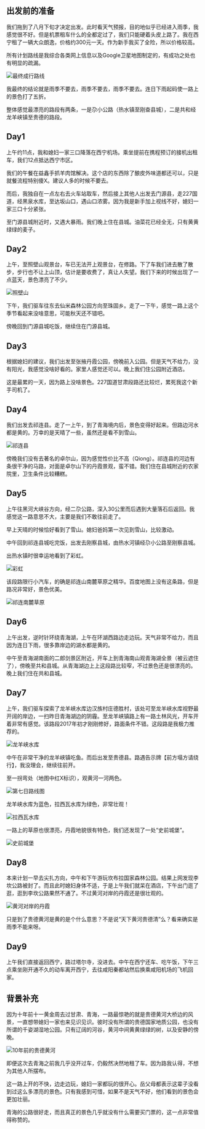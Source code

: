 ## 出发前的准备

我们拖到了八月下旬才决定出发。此时看天气预报，目的地似乎已经进入雨季，我感觉很不好。但是机票租车什么的全都定过了，我们只能硬着头皮上路了。我在西宁租了一辆大众朗逸，价格约300元一天。作为新手我买了全险，所以价格较高。

所有计划路线是我综合各类网上信息以及Google卫星地图制定的，有成功之处也有明显的疏漏。

![最终成行路线](./images/最终成行路线.PNG)

我最终的结论就是雨季不要去，雨季不要去，雨季不要去。连日下雨起码使一路上的景色打了五折。

整体感觉最漂亮的路段有两条，一是尕小公路（热水镇至刚查县城），二是共和经龙羊峡镇至贵德的路段。

## Day1

上午约11点，我和媳妇一家三口降落在西宁机场。乘坐提前在携程预订的接机出租车，我们12点抵达西宁市区。

我们的午餐在益鑫手抓羊肉馆解决。这个店的东西除了酿皮外味道都还可以，只是就餐流程特别傻X。建议人多的时候不要去。

而后，我独自在一点左右去火车站取车，然后接上其他人出发去门源县，走227国道，经黑泉水库，至达坂山口，遇山口浓雾。因为我是新手加上视线不好，媳妇一家三口十分紧张。

至门源县城附近时，又遇大暴雨。我们晚上住在县城。油菜花已经全无，只有黄黄绿绿的麦子。

## Day2

上午，至照壁山观景台，车已无法开上观景台，在修路。下了车我们进去散了散步，步行也不让上山顶，估计是要收费了，真让人失望。我们下来的时候出现了一点蓝天，景色漂亮了不少。

![照壁山](./images/照壁山.jpg)

下午，我们驱车往东去仙米森林公园方向至珠固乡。走了一下午，感觉一路上这个季节看起来没啥意思，可能秋天还不错吧。

傍晚回到门源县城吃饭，继续住在门源县城。

## Day3

根据媳妇的建议，我们出发至张掖丹霞公园，傍晚前入公园。但是天气不给力，没有阳光，我感觉没啥好看的。家里人感觉还可以。晚上我们住公园附近酒店。

这是最累的一天，因为路上没啥景色。227国道甘肃段路还比较烂，累死我这个新手司机了。

## Day4

我们出发去祁连县。走了一上午，到了青海境内后，景色变得好起来。但路边河水都是黄的。万幸的是天晴了一些，虽然还是看不到雪山。

![祁连县](./images/祁连县.jpg)

傍晚我们没有去著名的卓尔山，因为感觉性价比不高（Qiong）。祁连县的河边有条很干净的马路，对面是卓尔山下的丹霞景观，蛮不错。我们住在县城附近的农家院里，卫生条件比较糟糕。

## Day5

上午往黑河大峡谷方向，经二尕公路，深入30公里而后遇到大量落石后返回。我感觉这一路意思不大，主要是我们不敢往前走了。

早上天晴的时候恰好看到了雪山。媳妇爸妈第一次见到雪山，比较激动。

中午回到祁连县城吃完饭，出发去刚察县城，由热水河镇经尕小公路至刚察县城。

出热水镇时很幸运地看到了彩虹。

![彩虹](./images/彩虹.jpg)

该段路限行小汽车，的确是祁连山南麓草原之精华。百度地图上没有这条路，但是路况非常好，景色优美。

![祁连南麓草原](./images/祁连南麓草原.jpg)

## Day6

上午出发，逆时针环绕青海湖，上午在环湖西路边走边玩。天气非常不给力，而且因为连日下雨，很多靠岸边的湖水都是黄的。

中午至青海湖南面的二郎剑景区附近，开车上到青海南山观青海湖全景（被云遮住了），傍晚至共和县城。从青海湖边上上这段路比较窄，不过景色还是很漂亮的。晚上我们住在共和县城。

## Day7

上午，我们驱车探索了龙羊峡水库边汉族村庄德胜村，该处可至龙羊峡水库视野最开阔的岸边，一扫昨日青海湖边的阴霾。至龙羊峡镇路上有一路土林风光，开车开着非常有感觉。该路段2017年初才刚刚修好，路面条件不错。这段路是我极力推荐的。

![龙羊峡水库](./images/龙羊峡水库.jpg)

中午在非常干净的龙羊峡镇吃鱼。而后出发至贵德县。路遇告示牌【前方塌方请绕行】，我没理会，继续往前开。

至一拐弯处（地图中红X标识），观黄河一河两色。

![第七日路线图](./images/第七日路线图.PNG)

龙羊峡水库为蓝色，拉西瓦水库为绿色，非常壮观！

![拉西瓦水库](./images/拉西瓦水库.jpg)

一路上的草原也很漂亮，丹霞地貌很有特色，我们还发现了一处“史前城堡”。

![史前城堡](./images/史前城堡.jpg)

## Day8

本来计划一早去尖扎方向，中午和下午游玩坎布拉国家森林公园。结果上网发现李坎公路被封了。而且此时媳妇身体不适，于是上午我们就呆在酒店，下午出门逛了逛，逛到李坎公路果然不通了。不过黄河对岸的丹霞还是很壮观的。

![黄河对岸的丹霞](./images/黄河对岸的丹霞.jpg)

只是到了贵德黄河是黄的是个什么意思？不是说“天下黄河贵德清”么？看来确实是雨季不能来呀。

## Day9

上午我们直接返回西宁，路过塔尔寺，没进去。中午在西宁还车、吃午饭，下午三点乘坐刚开通不久的动车离开西宁，去往咸阳秦都站然后换乘咸阳机场的飞机回家。

## 背景补充

因为十年前十一黄金周去过甘肃、青海，一路最惊艳的就是贵德黄河大桥边的风景，一直想带媳妇一家也来见识见识。彼时没有所谓的贵德国家地质公园，也没有所谓的千姿湖湿地公园。只有辽阔的河谷，黄河中间黄黄绿绿的树，以及安静的傍晚。

![10年前的贵德黄河](./images/10年前的贵德黄河.JPG)

即便这次去青海之前我几乎没开过车，仍毅然决然地租了车。因为路我认得，不想为其他人所摆布。

这一路上开的不快，边走边玩，媳妇一家都玩的很开心。岳父母都表示这辈子没看到过这么多漂亮的景色。只有我感到可惜，如果不是天气不好，他们看到的景色会更加壮丽。

青海的公路很好走，而且真正的景色几乎就没有什么需要买门票的，这一点非常值得称赞的。